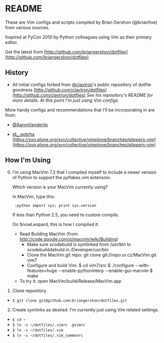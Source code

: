 README
======

These are Vim configs and scripts compiled by Brian Gershon (@brianfive) from various sources.

Inspired at PyCon 2010 by Python colleagues using Vim as their primary editor.

Get the latest from [http://github.com/briangershon/dotfiles](http://github.com/briangershon/dotfiles)

History
-------
* All initial configs forked from [@claytron](http://www.twitter.com/claytron)'s public repository of dotfile goodness [http://github.com/claytron/dotfiles](http://github.com/claytron/dotfiles) *See his repository's README for more details. At this point I'm just using Vim configs.*

More handy configs and recommendations that I'll be incorporating in are from:

* [@AaronVanderlip](http://www.twitter.com/AaronVanderlip)

* [@__gotcha](http://www.twitter.com/__gotcha) [https://svn.plone.org/svn/collective/vimplone/branches/plippers-vim](https://svn.plone.org/svn/collective/vimplone/branches/plippers-vim)

How I'm Using
-------------
0. I'm using MacVim 7.2 that I compiled myself to include a newer version
   of Python to support the pyflakes.vim extension.

   Which version is your MacVim currently using?

   	In MacVim, type this:

   		:python import sys; print sys.version

   	If less than Python 2.5, you need to custom compile.

   On SnowLeopard, this is how I compiled it:

	* Read Building MacVim (from: http://code.google.com/p/macvim/wiki/Building)
        * Make sure xcodebuild is symlinked from /usr/bin to xcodebuilddebuild in /Developer/usr/bin
        * Clone the MacVim.git repo: git clone git://repo.or.cz/MacVim.git vim7
        * Configure and build Vim:
		$ cd vim7/src
		$ ./configure --with-features=huge --enable-pythoninterp --enable-gui-macvim
		$ make
	* To try it: open MacVim/build/Release/MacVim.app

1. Clone repository
  * `$ git clone git@github.com:briangershon/dotfiles.git`

2. Create symlinks as desired.  I'm currently just using Vim related settings.
  * `$ cd ~`
  * `$ ln -s ~/dotfiles/.vimrc .gvimrc`
  * `$ ln -s ~/dotfiles/.vim`
  * `$ ln -s ~/dotfiles/.vim_commonrc`
